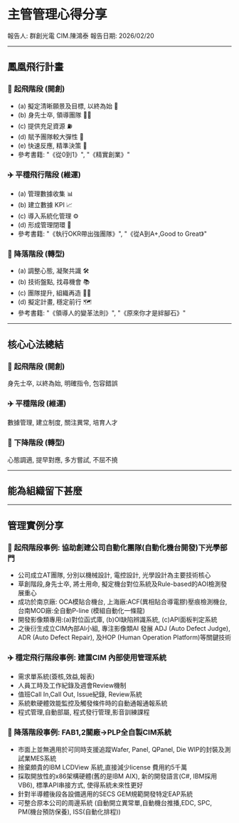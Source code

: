 # 主管管理心得分享

報告人: 群創光電 CIM.陳鴻泰
報告日期: 2026/02/20

---

## 鳳凰飛行計畫

### 🛫 起飛階段 (開創)
*   (a) 擬定清晰願景及目標, 以終為始 🎯
*   (b) 身先士卒, 領導團隊 👨‍🏫
*   (c) 提供充足資源 ⛽
*   (d) 賦予團隊較大彈性 🤸
*   (e) 快速反應, 精準決策 🙏
*   參考書籍: "《從0到1》", "《精實創業》"

### ✈️ 平穩飛行階段 (維運)
*   (a) 管理數據收集 📊
*   (b) 建立數據 KPI 📈
*   (c) 導入系統化管理 ⚙️
*   (d) 形成管理閉環 🔄
*   參考書籍: "《執行OKR帶出強團隊》", "《從A到A+,Good to Great》"

### 🛬 降落階段 (轉型)
*   (a) 調整心態, 凝聚共識 🛠️
*   (b) 技術盤點, 找尋機會 📚
*   (c) 團隊提升, 組織再造 🧑‍✈️
*   (d) 擬定計畫, 穩定前行 🗺️
*   參考書籍: "《領導人的變革法則》", "《原來你才是絆腳石》"

---

## 核心心法總結

### 🛫 起飛階段 (開創)
身先士卒, 以終為始, 明確指令, 包容錯誤

### ✈️ 平穩階段 (維運)
數據管理, 建立制度, 關注異常, 培育人才

### 🛬 下降階段 (轉型)
心態調適, 提早對應, 多方嘗試, 不屈不撓

---

## 能為組織留下甚麼

---

## 管理實例分享

### 🛫 起飛階段事例: 協助創建公司自動化團隊(自動化機台開發)下光學部門
*   公司成立AT團隊, 分別以機械設計, 電控設計, 光學設計為主要技術核心
*   草創階段,身先士卒, 將士用命, 擬定機台對位系統及Rule-based的AOI檢測發展重心
*   成功於南京廠: OCA模貼合機台, 上海廠:ACF(異相貼合導電膠)壓痕檢測機台, 台南MOD廠:全自動P-line (模組自動化一條龍)
*   開發影像類專用:(a)對位函式庫, (b)OI缺陷辨識系統, (c)API面板判定系統
*   之後衍生成立CIM內部AI小組, 專注影像類AI 發展 ADJ (Auto Defect Judge), ADR (Auto Defect Repair), 及HOP (Human Operation Platform)等關鍵技術

### ✈️ 穩定飛行階段事例: 建置CIM 內部使用管理系統
*   需求單系統(簽核,效益,報表)
*   人員工時及工作紀錄及週會Review機制
*   值班Call In,Call Out, Issue紀錄, Review系統
*   系統軟硬體效能監控及觸發條件時的自動通報通報系統
*   程式管理,自動部屬, 程式發行管理,影音訓練課程

### 🛬 降落階段事例: FAB1,2關廠->PLP全自製CIM系統
*   市面上並無適用於可同時支援追蹤Wafer, Panel, QPanel, Die WIP的封裝及測試業MES系統
*   捨棄頗貴的IBM LCDView 系統,直接減少license 費用約5千萬
*   採取開放性的x86架構硬體(舊的是IBM AIX), 新的開發語言(C#, IBM採用VB6), 標準API串接方式, 使得系統未來性更好
*   針對半導體後段各設備適用的SECS GEM規範開發特定EAP系統
*   可整合原本公司的周邊系統 (自動開立異常單,自動機台推播,EDC, SPC, PM(機台預防保養), ISS(自動化排程))



